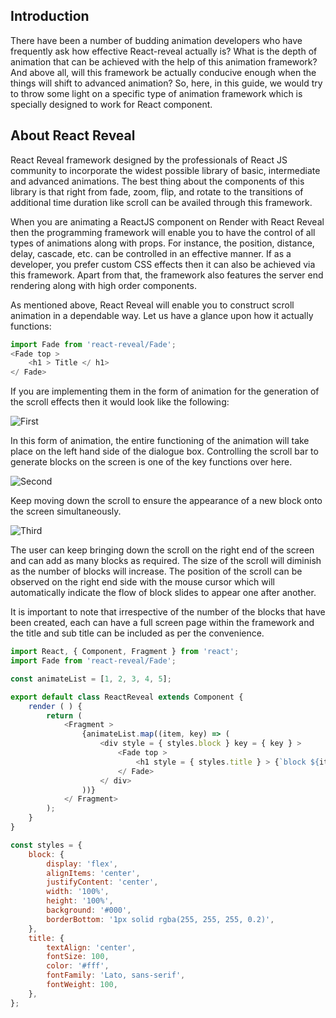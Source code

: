 ## Introduction
There have been a number of budding animation developers who have frequently ask how effective React-reveal actually is? What is the depth of animation that can be achieved with the help of this animation framework? And above all, will this framework be actually conducive enough when the things will shift to advanced animation? So, here, in this guide, we would try to throw some light on a specific type of animation framework which is specially designed to work for React component.

## About React Reveal
React Reveal framework designed by the professionals of React JS community to incorporate the widest possible library of basic, intermediate and advanced animations. The best thing about the components of this library is that right from fade, zoom, flip, and rotate to the transitions of additional time duration like scroll can be availed through this framework. 

When you are animating a ReactJS component on Render with React Reveal then the programming framework will enable you to have the control of all types of animations along with props. For instance, the position, distance, delay, cascade, etc. can be controlled in an effective manner. If as a developer, you prefer custom CSS effects then it can also be achieved via this framework. Apart from that, the framework also features the server end rendering along with high order components. 

As mentioned above, React Reveal will enable you to construct scroll animation in a dependable way. Let us have a glance upon how it actually functions:


```javascript
import Fade from 'react-reveal/Fade';
<Fade top >
	<h1 > Title </ h1>
</ Fade>
```

If you are implementing them in the form of animation for the generation of the scroll effects then it would look like the following:

![First](https://i.imgur.com/0RxJnkq.png)

In this form of animation, the entire functioning of the animation will take place on the left hand side of the dialogue box. Controlling the scroll bar to generate blocks on the screen is one of the key functions over here.

![Second](https://i.imgur.com/hWy13Xo.png)

Keep moving down the scroll to ensure the appearance of a new block onto the screen simultaneously. 

![Third](https://i.imgur.com/32QFpEt.png)

The user can keep bringing down the scroll on the right end of the screen and can add as many blocks as required. The size of the scroll will diminish as the number of blocks will increase. The position of the scroll can be observed on the right end side with the mouse cursor which will automatically indicate the flow of block slides to appear one after another.

It is important to note that irrespective of the number of the blocks that have been created, each can have a full screen page within the framework and the title and sub title can be included as per the convenience.


```javascript
import React, { Component, Fragment } from 'react';
import Fade from 'react-reveal/Fade';

const animateList = [1, 2, 3, 4, 5];

export default class ReactReveal extends Component {
	render ( ) {
		return (
			<Fragment >
				{animateList.map((item, key) => (
					<div style = { styles.block } key = { key } >
						<Fade top >
							<h1 style = { styles.title } > {`block ${item}`} </ h1>
						</ Fade>
					</ div>
				))}
			</ Fragment>
		);
	}
}

const styles = {
	block: {
		display: 'flex',
		alignItems: 'center',
		justifyContent: 'center',
		width: '100%',
		height: '100%',
		background: '#000',
		borderBottom: '1px solid rgba(255, 255, 255, 0.2)',
	},
	title: {
		textAlign: 'center',
		fontSize: 100,
		color: '#fff',
		fontFamily: 'Lato, sans-serif',
		fontWeight: 100,
	},
};
```




